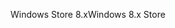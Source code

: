 <span data-ttu-id="4ed44-101">Windows Store 8.x</span><span class="sxs-lookup"><span data-stu-id="4ed44-101">Windows 8.x Store</span></span>